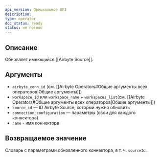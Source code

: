 ```yaml
---
api_version: Официальное API
description: 
type: operator
doc_status: ready
status: не готово
---
```

## Описание
Обновляет имеющийся [[Airbyte Source]].
## Аргументы
- `airbyte_conn_id` (см. [[Airbyte Operators#Общие аргументы всех операторов|Общие аргументы]])
- `workspace_id` или `workspace_name` + `workspaces_list`(см. [[Airbyte Operators#Общие аргументы всех операторов|Общие аргументы]])
- `source_id` — ID  Airbyte Source, который нужно обновить
- `connection_configuration` — параметры (свои для каждого коннектора).
- `name` - имя коннектора
## Возвращаемое значение
Словарь с параметрами обновленного коннектора, в т. ч. `sourceId`.